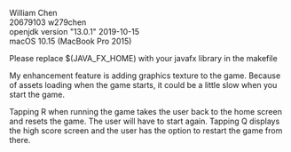 William Chen  
20679103 w279chen  
openjdk version "13.0.1" 2019-10-15  
macOS 10.15 (MacBook Pro 2015)

Please replace $(JAVA_FX_HOME) with your javafx library
in the makefile

My enhancement feature is adding graphics texture to the game.
Because of assets loading when the game starts, it could be 
a little slow when you start the game.

Tapping R when running the game takes the user back
to the home screen and resets the game. The user will
have to start again. Tapping Q displays the high score
screen and the user has the option to restart the game
from there.
